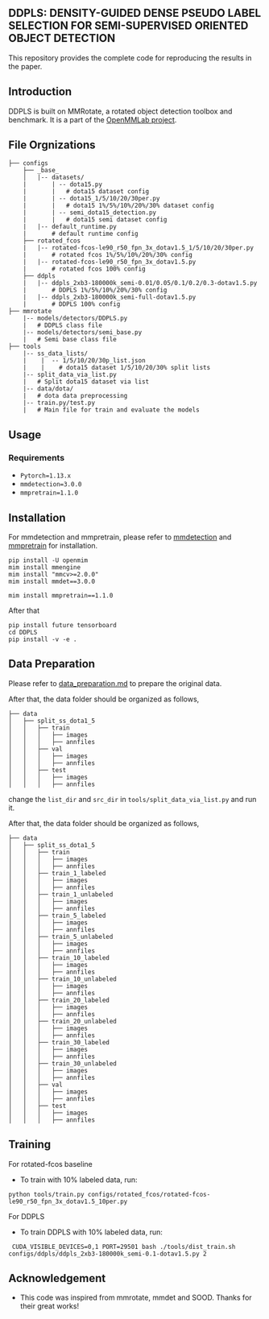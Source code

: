 ## DDPLS: DENSITY-GUIDED DENSE PSEUDO LABEL SELECTION FOR SEMI-SUPERVISED ORIENTED OBJECT DETECTION
This repository provides the complete code for reproducing the results in the paper.
## Introduction
DDPLS is built on MMRotate, a rotated object detection toolbox and benchmark. It is a part of the [OpenMMLab project](https://github.com/open-mmlab).

## File Orgnizations

```
├── configs              
    ├── _base_
    │   |-- datasets/
    |       | -- dota15.py 
    |       |   # dota15 dataset config
    |       | -- dota15_1/5/10/20/30per.py
    |       |   # dota15 1%/5%/10%/20%/30% dataset config
    |       | -- semi_dota15_detection.py
    |       |   # dota15 semi dataset config   
    |   |-- default_runtime.py     
    |       # default runtime config
    ├── rotated_fcos
    |   |-- rotated-fcos-le90_r50_fpn_3x_dotav1.5_1/5/10/20/30per.py           
    |       # rotated fcos 1%/5%/10%/20%/30% config
    |   |-- rotated-fcos-le90_r50_fpn_3x_dotav1.5.py
    |       # rotated fcos 100% config
    ├── ddpls
    |   |-- ddpls_2xb3-180000k_semi-0.01/0.05/0.1/0.2/0.3-dotav1.5.py
    |       # DDPLS 1%/5%/10%/20%/30% config
    |   |-- ddpls_2xb3-180000k_semi-full-dotav1.5.py
    |       # DDPLS 100% config
├── mmrotate
    |-- models/detectors/DDPLS.py
    |   # DDPLS class file
    |-- models/detectors/semi_base.py
    |   # Semi base class file
├── tools
    |-- ss_data_lists/
    |    |  -- 1/5/10/20/30p_list.json
    |    |    # dota15 dataset 1/5/10/20/30% split lists
    |-- split_data_via_list.py
    |   # Split dota15 dataset via list
    |-- data/dota/
    |   # dota data preprocessing
    |-- train.py/test.py
    |   # Main file for train and evaluate the models

```

## Usage
### Requirements
- `Pytorch=1.13.x`
- `mmdetection=3.0.0`
- `mmpretrain=1.1.0`

## Installation
For mmdetection and mmpretrain, please refer to [mmdetection](https://mmdetection.readthedocs.io/en/v3.0.0/get_started.html) and [mmpretrain](https://mmpretrain.readthedocs.io/en/latest/get_started.html) for installation.
```
pip install -U openmim
mim install mmengine
mim install "mmcv>=2.0.0"
mim install mmdet==3.0.0

mim install mmpretrain==1.1.0
```
After that
```angular2html
pip install future tensorboard
cd DDPLS
pip install -v -e .
```

## Data Preparation

Please refer to [data_preparation.md](tools/data/dota/README.md) to prepare the original data.

After that, the data folder should be organized as follows,
```
├── data
│   ├── split_ss_dota1_5
│   │   ├── train
│   │   │   ├── images
│   │   │   ├── annfiles
│   │   ├── val
│   │   │   ├── images
│   │   │   ├── annfiles
│   │   ├── test
│   │   │   ├── images
│   │   │   ├── annfiles
```
change the `list_dir` and `src_dir` in `tools/split_data_via_list.py` and run it.

After that, the data folder should be organized as follows,
```
├── data
│   ├── split_ss_dota1_5
│   │   ├── train
│   │   │   ├── images
│   │   │   ├── annfiles
│   │   ├── train_1_labeled
│   │   │   ├── images
│   │   │   ├── annfiles
│   │   ├── train_1_unlabeled
│   │   │   ├── images
│   │   │   ├── annfiles
│   │   ├── train_5_labeled
│   │   │   ├── images
│   │   │   ├── annfiles
│   │   ├── train_5_unlabeled
│   │   │   ├── images
│   │   │   ├── annfiles
│   │   ├── train_10_labeled
│   │   │   ├── images
│   │   │   ├── annfiles
│   │   ├── train_10_unlabeled
│   │   │   ├── images
│   │   │   ├── annfiles
│   │   ├── train_20_labeled
│   │   │   ├── images
│   │   │   ├── annfiles
│   │   ├── train_20_unlabeled
│   │   │   ├── images
│   │   │   ├── annfiles
│   │   ├── train_30_labeled
│   │   │   ├── images
│   │   │   ├── annfiles
│   │   ├── train_30_unlabeled
│   │   │   ├── images
│   │   │   ├── annfiles
│   │   ├── val
│   │   │   ├── images
│   │   │   ├── annfiles
│   │   ├── test
│   │   │   ├── images
│   │   │   ├── annfiles
```

## Training
For rotated-fcos baseline

- To train with 10% labeled data, run:
```
python tools/train.py configs/rotated_fcos/rotated-fcos-le90_r50_fpn_3x_dotav1.5_10per.py 
```
For DDPLS
- To train DDPLS with 10% labeled data, run:
```
 CUDA_VISIBLE_DEVICES=0,1 PORT=29501 bash ./tools/dist_train.sh configs/ddpls/ddpls_2xb3-180000k_semi-0.1-dotav1.5.py 2
```

## Acknowledgement
- This code was inspired from mmrotate, mmdet and SOOD. Thanks for their great works!





